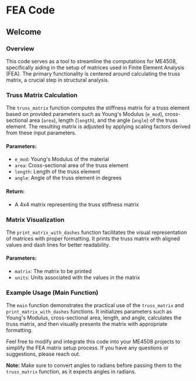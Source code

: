# FEA Code
## Welcome

### Overview
This code serves as a tool to streamline the computations for ME4508, specifically aiding in the setup of matrices used in Finite Element Analysis (FEA). The primary functionality is centered around calculating the truss matrix, a crucial step in structural analysis.

### Truss Matrix Calculation
The `truss_matrix` function computes the stiffness matrix for a truss element based on provided parameters such as Young's Modulus (`e_mod`), cross-sectional area (`area`), length (`length`), and the angle (`angle`) of the truss element. The resulting matrix is adjusted by applying scaling factors derived from these input parameters.

#### Parameters:
- `e_mod`: Young's Modulus of the material
- `area`: Cross-sectional area of the truss element
- `length`: Length of the truss element
- `angle`: Angle of the truss element in degrees

#### Return:
- A 4x4 matrix representing the truss stiffness matrix

### Matrix Visualization
The `print_matrix_with_dashes` function facilitates the visual representation of matrices with proper formatting. It prints the truss matrix with aligned values and dash lines for better readability.

#### Parameters:
- `matrix`: The matrix to be printed
- `units`: Units associated with the values in the matrix

### Example Usage (Main Function)
The `main` function demonstrates the practical use of the `truss_matrix` and `print_matrix_with_dashes` functions. It initializes parameters such as Young's Modulus, cross-sectional area, length, and angle, calculates the truss matrix, and then visually presents the matrix with appropriate formatting.

Feel free to modify and integrate this code into your ME4508 projects to simplify the FEA matrix setup process. If you have any questions or suggestions, please reach out.

**Note:** Make sure to convert angles to radians before passing them to the `truss_matrix` function, as it expects angles in radians.